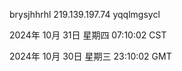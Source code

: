 brysjhhrhl 219.139.197.74 yqqlmgsycl

2024年 10月 31日 星期四 07:10:02 CST

2024年 10月 30日 星期三 23:10:02 GMT
